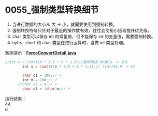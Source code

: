 # 0055\_强制类型转换细节

1. 当进行数据的大小从 大 → 小，就需要使用到强制转换。
2. 强制转换符号只针对于最近的操作数有效，往往会使用小括号提升优先级。
3. char 类型可以保存 int 的常量值，但不能保存 int 的变量值，需要强制转换。
4. byte、short 和 char 类型在进行运算时，当做 int 类型处理。

案例演示：**[ForceConvertDetail.java](https://github.com/ZZHow1024/Notes_on_the_Course_of_Han_Shunping_Gradually_Learning_Java/blob/main/Chapter03_%E5%8F%98%E9%87%8F/0055_%E5%BC%BA%E5%88%B6%E7%B1%BB%E5%9E%8B%E8%BD%AC%E6%8D%A2%E7%BB%86%E8%8A%82/ForceConvertDetail.java)**

```java
//int x = (int)10 * 3.5 + 6 * 1.5;//编译错误 double -> int
		int x = (int)(10 * 3.5 + 6 * 1.5);// (int)44.0 -> 44

		char c1 = 100;// √
		int m = 100;// √
	  //char c2 = m;// ×
		char c3 = (char)m;// √
```

运行结果：  
44  
d
